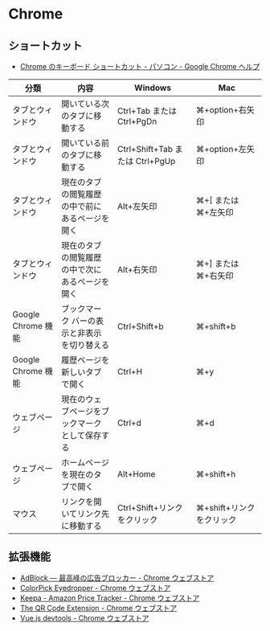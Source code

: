 # Chrome

## ショートカット

- [Chrome のキーボード ショートカット - パソコン - Google Chrome ヘルプ](https://support.google.com/chrome/answer/157179?hl=ja&co=GENIE.Platform%3DDesktop)

| 分類               | 内容                                           | Windows                         | Mac                      |
| ------------------ | ---------------------------------------------- | ------------------------------- | ------------------------ |
| タブとウィンドウ   | 開いている次のタブに移動する                   | Ctrl+Tab または Ctrl+PgDn       | ⌘+option+右矢印          |
| タブとウィンドウ   | 開いている前のタブに移動する                   | Ctrl+Shift+Tab または Ctrl+PgUp | ⌘+option+左矢印          |
| タブとウィンドウ   | 現在のタブの閲覧履歴の中で前にあるページを開く | Alt+左矢印                      | ⌘+[ または ⌘+左矢印      |
| タブとウィンドウ   | 現在のタブの閲覧履歴の中で次にあるページを開く | Alt+右矢印                      | ⌘+] または ⌘+右矢印      |
| Google Chrome 機能 | ブックマーク バーの表示と非表示を切り替える    | Ctrl+Shift+b                    | ⌘+shift+b                |
| Google Chrome 機能 | 履歴ページを新しいタブで開く                   | Ctrl+H                          | ⌘+y                      |
| ウェブページ       | 現在のウェブページをブックマークとして保存する | Ctrl+d                          | ⌘+d                      |
| ウェブページ       | ホームページを現在のタブで開く                 | Alt+Home                        | ⌘+shift+h                |
| マウス             | リンクを開いてリンク先に移動する               | Ctrl+Shift+リンクをクリック     | ⌘+shift+リンクをクリック |

## 拡張機能

- [AdBlock — 最高峰の広告ブロッカー - Chrome ウェブストア](https://chrome.google.com/webstore/detail/adblock-%E2%80%94-best-ad-blocker/gighmmpiobklfepjocnamgkkbiglidom)
- [ColorPick Eyedropper - Chrome ウェブストア](https://chrome.google.com/webstore/detail/colorpick-eyedropper/ohcpnigalekghcmgcdcenkpelffpdolg)
- [Keepa - Amazon Price Tracker - Chrome ウェブストア](https://chrome.google.com/webstore/detail/keepa-amazon-price-tracke/neebplgakaahbhdphmkckjjcegoiijjo)
- [The QR Code Extension - Chrome ウェブストア](https://chrome.google.com/webstore/detail/the-qr-code-extension/oijdcdmnjjgnnhgljmhkjlablaejfeeb)
- [Vue.js devtools - Chrome ウェブストア](https://chrome.google.com/webstore/detail/vuejs-devtools/nhdogjmejiglipccpnnnanhbledajbpd)
